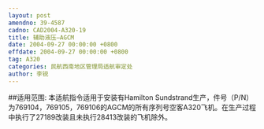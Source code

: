 ```yaml
---
layout: post
amendno: 39-4587
cadno: CAD2004-A320-19
title: 辅助液压—AGCM
date: 2004-09-27 00:00:00 +0800
effdate: 2004-09-27 00:00:00 +0800
tag: A320
categories: 民航西南地区管理局适航审定处
author: 李锐
---
```


##适用范围:
本适航指令适用于安装有Hamilton Sundstrand生产，件号（P/N）为769104，769105，769106的AGCM的所有序列号空客A320飞机。在生产过程中执行了27189改装且未执行28413改装的飞机除外。

